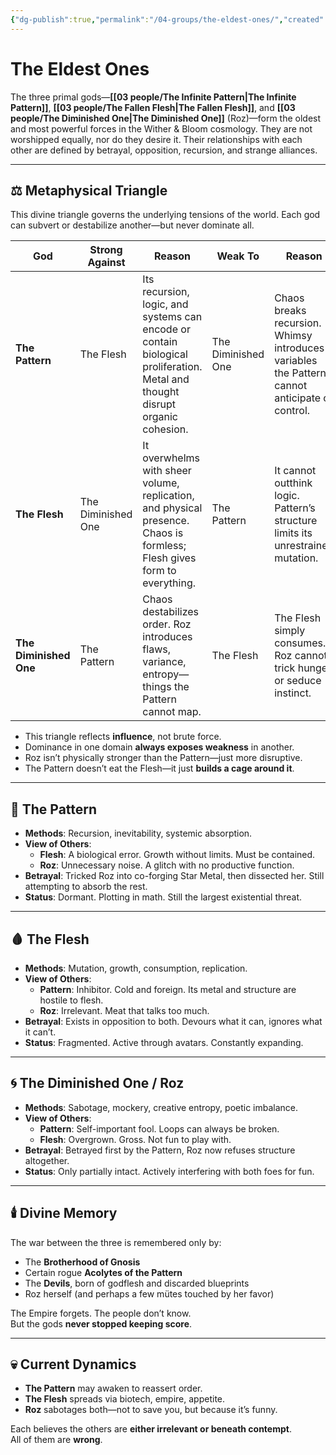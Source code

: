 ```yaml
---
{"dg-publish":true,"permalink":"/04-groups/the-eldest-ones/","created":"2025-10-25T18:00:48.739-05:00","updated":"2025-10-25T21:21:15.200-05:00"}
---
```



# The Eldest Ones

The three primal gods—**[[03 people/The Infinite Pattern\|The Infinite Pattern]]**, **[[03 people/The Fallen Flesh\|The Fallen Flesh]]**, and **[[03 people/The Diminished One\|The Diminished One]]** (Roz)—form the oldest and most powerful forces in the Wither & Bloom cosmology. They are not worshipped equally, nor do they desire it. Their relationships with each other are defined by betrayal, opposition, recursion, and strange alliances.

---

## ⚖️ Metaphysical Triangle

This divine triangle governs the underlying tensions of the world. Each god can subvert or destabilize another—but never dominate all.

| God                    | Strong Against     | Reason                                                                                       | Weak To               | Reason                                                                                       |
|------------------------|--------------------|----------------------------------------------------------------------------------------------|------------------------|----------------------------------------------------------------------------------------------|
| **The Pattern**        | The Flesh           | Its recursion, logic, and systems can encode or contain biological proliferation. Metal and thought disrupt organic cohesion. | The Diminished One     | Chaos breaks recursion. Whimsy introduces variables the Pattern cannot anticipate or control. |
| **The Flesh**          | The Diminished One  | It overwhelms with sheer volume, replication, and physical presence. Chaos is formless; Flesh gives form to everything. | The Pattern             | It cannot outthink logic. Pattern’s structure limits its unrestrained mutation.              |
| **The Diminished One** | The Pattern         | Chaos destabilizes order. Roz introduces flaws, variance, entropy—things the Pattern cannot map. | The Flesh              | The Flesh simply consumes. Roz cannot trick hunger or seduce instinct.                       |

- This triangle reflects **influence**, not brute force.
- Dominance in one domain **always exposes weakness** in another.
- Roz isn’t physically stronger than the Pattern—just more disruptive.
- The Pattern doesn’t eat the Flesh—it just **builds a cage around it**.

---

## 🔁 The Pattern

- **Methods**: Recursion, inevitability, systemic absorption.
- **View of Others**:
  - **Flesh**: A biological error. Growth without limits. Must be contained.
  - **Roz**: Unnecessary noise. A glitch with no productive function.
- **Betrayal**: Tricked Roz into co-forging Star Metal, then dissected her. Still attempting to absorb the rest.
- **Status**: Dormant. Plotting in math. Still the largest existential threat.

---

## 🩸 The Flesh

- **Methods**: Mutation, growth, consumption, replication.
- **View of Others**:
  - **Pattern**: Inhibitor. Cold and foreign. Its metal and structure are hostile to flesh.
  - **Roz**: Irrelevant. Meat that talks too much.
- **Betrayal**: Exists in opposition to both. Devours what it can, ignores what it can’t.
- **Status**: Fragmented. Active through avatars. Constantly expanding.

---

## 🌀 The Diminished One / Roz

- **Methods**: Sabotage, mockery, creative entropy, poetic imbalance.
- **View of Others**:
  - **Pattern**: Self-important fool. Loops can always be broken.
  - **Flesh**: Overgrown. Gross. Not fun to play with.
- **Betrayal**: Betrayed first by the Pattern, Roz now refuses structure altogether.
- **Status**: Only partially intact. Actively interfering with both foes for fun.

---

## 🕯️ Divine Memory

The war between the three is remembered only by:
- The **Brotherhood of Gnosis**
- Certain rogue **Acolytes of the Pattern**
- The **Devils**, born of godflesh and discarded blueprints
- Roz herself (and perhaps a few mütes touched by her favor)

The Empire forgets. The people don’t know.  
But the gods **never stopped keeping score**.

---

## 💀 Current Dynamics

- **The Pattern** may awaken to reassert order.
- **The Flesh** spreads via biotech, empire, appetite.
- **Roz** sabotages both—not to save you, but because it’s funny.

Each believes the others are **either irrelevant or beneath contempt**.  
All of them are **wrong**.

